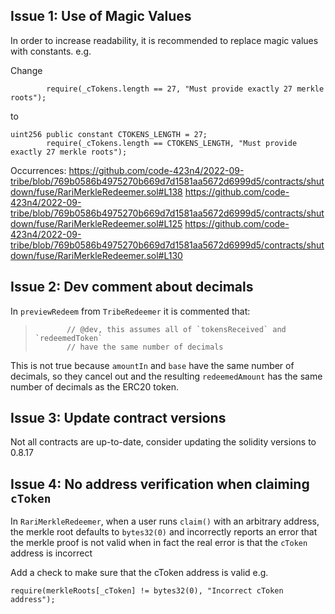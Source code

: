 ## Issue 1: Use of Magic Values
In order to increase readability, it is recommended to replace magic values with constants.
e.g.

Change
```solidity
        require(_cTokens.length == 27, "Must provide exactly 27 merkle roots");
```
to
```solidity
uint256 public constant CTOKENS_LENGTH = 27;
        require(_cTokens.length == CTOKENS_LENGTH, "Must provide exactly 27 merkle roots");
```

Occurrences:
https://github.com/code-423n4/2022-09-tribe/blob/769b0586b4975270b669d7d1581aa5672d6999d5/contracts/shutdown/fuse/RariMerkleRedeemer.sol#L138
https://github.com/code-423n4/2022-09-tribe/blob/769b0586b4975270b669d7d1581aa5672d6999d5/contracts/shutdown/fuse/RariMerkleRedeemer.sol#L125
https://github.com/code-423n4/2022-09-tribe/blob/769b0586b4975270b669d7d1581aa5672d6999d5/contracts/shutdown/fuse/RariMerkleRedeemer.sol#L130
## Issue 2: Dev comment about decimals
In `previewRedeem` from `TribeRedeemer` it is commented that:
>            // @dev, this assumes all of `tokensReceived` and `redeemedToken`
>            // have the same number of decimals

This is not true because `amountIn` and `base` have the same number of decimals, so they cancel out and the resulting `redeemedAmount` has the same number of decimals as the ERC20 token.

## Issue 3: Update contract versions
Not all contracts are up-to-date, consider updating the solidity versions to 0.8.17

## Issue 4: No address verification when claiming `cToken`
In `RariMerkleRedeemer`, when a user runs `claim()` with an arbitrary address, the merkle root defaults to `bytes32(0)` and incorrectly reports an error that the merkle proof is not valid when in fact the real error is that the `cToken` address is incorrect

Add a check to make sure that the cToken address is valid
e.g. 
```solidity
require(merkleRoots[_cToken] != bytes32(0), "Incorrect cToken address");
```